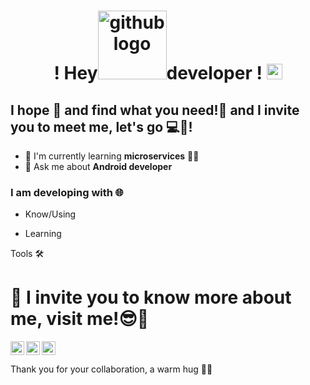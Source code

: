 # <p align="center">! Hey<img src="https://octodex.github.com/images/spidertocat.png" alt="github logo" width="110px">developer ! <img src="https://media.giphy.com/media/hvRJCLFzcasrR4ia7z/giphy.gif" width="25px"></p>

## I hope 💖 and find what you need!🦾 and I invite you to meet me, let's go 💻🤖!

- 🌱 I'm currently learning **microservices** 🚢🐳
- 💬 Ask me about **Android developer**
<!--<img src="https://octodex.github.com/images/baracktocat.jpg" alt="github code" width="100px">
<img src="https://octodex.github.com/images/droidtocat.png" alt="github code" width="100px">
<img src="https://octodex.github.com/images/daftpunktocat-guy.gif" alt="github code" width="100px">
<img src="https://octodex.github.com/images/dunetocat.png" alt="github code" width="100px">
<img src="https://octodex.github.com/images/mummytocat.gif" alt="github code" width="100px">
<img src="https://octodex.github.com/images/steroidtocat.png" alt="github code" width="100px">
<img src="https://octodex.github.com/images/luchadortocat.png" alt="github code" width="100px">
<img src="https://octodex.github.com/images/topguntocat.png" alt="github code" width="100px">
<img src="https://octodex.github.com/images/privateinvestocat.jpg" alt="github code" width="100px">
<img src="https://octodex.github.com/images/ironcat.jpg" alt="github code" width="100px">
<img src="https://octodex.github.com/images/xtocat.jpg" alt="github code" width="100px">
<img src="https://octodex.github.com/images/nyantocat.gif" alt="github code" width="100px">
<img src="https://octodex.github.com/images/dojocat.jpg" alt="github code" width="100px">-->

### I am developing with 🌐

- Know/Using

- Learning

Tools 🛠️



# 🦔 I invite you to know more about me, visit me!😎🧢

<a href="https://github.com/AlexanderVerse">
  <img src="https://cdn.jsdelivr.net/npm/simple-icons@3.1.0/icons/github.svg" alt="github logo" width="22px">
</a>
<a href="https://www.linkedin.com/in/alexander-rangel-gonzález-181656184/">
  <img align="left" alt="Mehdi's LinkdeIn" width="22px" src="https://cdn.jsdelivr.net/npm/simple-icons@v3/icons/linkedin.svg" />
</a>
<a href="https://www.instagram.com/alexandermonty92/">
  <img align="left" alt="Mehdi's Instagram" width="22px" src="https://cdn.jsdelivr.net/npm/simple-icons@v3/icons/instagram.svg" />
</a>

Thank you for your collaboration, a warm hug 💖😍   
<!--
**AlexanderVerse/AlexanderVerse** is a ✨ _special_ ✨ repository because its `README.md` (this file) appears on your GitHub profile.

Here are some ideas to get you started:

- 🔭 I’m currently working on ...
-  I’m currently learning ...
- 👯 I’m looking to collaborate on ...
- 🤔 I’m looking for help with ...
-  Ask me about ...
- 📫 How to reach me: ...
- 😄 Pronouns: ...
- ⚡ Fun fact: ...
-->
